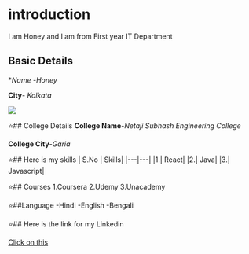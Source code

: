 # introduction
I am Honey and I am from First year IT Department

## Basic Details
**Name* -*Honey*

**City**- *Kolkata*

<img src="https://img.icons8.com/bubbles/50/000000/kolkata.png"/>


⭐## College Details
**College Name**-*Netaji Subhash Engineering College*

**College City**-*Garia*


⭐## Here is my skills
| S.No | Skills|
|---|---|
|1.| React|
|2.| Java|
|3.| Javascript|

⭐## Courses
1.Coursera
2.Udemy
3.Unacademy

⭐##Language
-Hindi
-English
-Bengali

⭐## Here is the link for my Linkedin

[Click on this](https://www.linkedin.com/in/honey-labh-081097222/)





